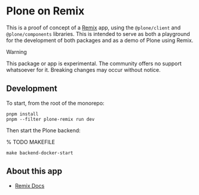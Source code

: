 # Plone on Remix

This is a proof of concept of a [Remix](https://remix.run) app, using the `@plone/client` and `@plone/components` libraries.
This is intended to serve as both a playground for the development of both packages and as a demo of Plone using Remix.

> [!WARNING]
> This package or app is experimental.
> The community offers no support whatsoever for it.
> Breaking changes may occur without notice.

## Development

To start, from the root of the monorepo:

```shell
pnpm install
pnpm --filter plone-remix run dev
```

Then start the Plone backend:

% TODO MAKEFILE
```shell
make backend-docker-start
```


## About this app

- [Remix Docs](https://remix.run/docs/en/main)
